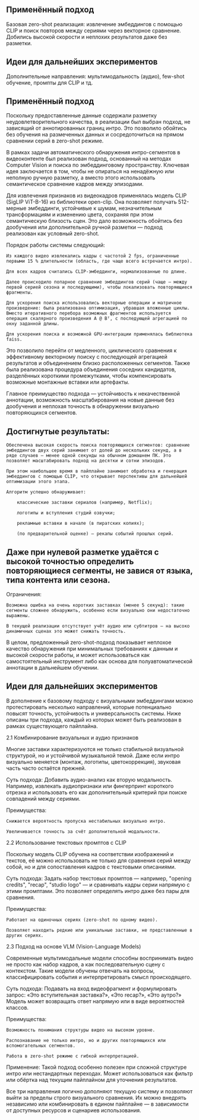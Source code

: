 
## Применённый подход

Базовая zero-shot реализация: извлечение эмбеддингов с помощью CLIP и поиск повторов между сериями через векторное сравнение. Добились высокой скорости и неплохих результатов даже без разметки.

## Идеи для дальнейших экспериментов

Дополнительные направления: мультимодальность (аудио), few-shot обучение, промпты для CLIP и тд.



## Применённый подход

Поскольку предоставленные данные содержали разметку неудовлетворительного качества, в реализации был выбран подход, не зависящий от аннотированных границ интро. Это позволило обойтись без обучения на размеченных данных и сосредоточиться на прямом сравнении серий в zero-shot режиме.

В рамках задачи автоматического обнаружения интро-сегментов в видеоконтенте был реализован подход, основанный на методах Computer Vision и поиска по эмбеддинговому пространству. Ключевая идея заключается в том, чтобы не опираться на ненадёжную или неполную ручную разметку, а вместо этого использовать семантическое сравнение кадров между эпизодами.

Для извлечения признаков из видеокадров применялась модель CLIP (SigLIP ViT-B-16) из библиотеки open-clip. Она позволяет получать 512-мерные эмбеддинги, устойчивые к шумам, незначительным трансформациям и изменению цвета, сохраняя при этом семантическую близость сцен. Это дало возможность обойтись без дообучения или дополнительной ручной разметки — подход реализован как условный zero-shot.

Порядок работы системы следующий:

    Из каждого видео извлекались кадры с частотой 2 fps, ограниченные первыми 15 % длительности (область, где чаще всего встречается интро).

    Для всех кадров считались CLIP-эмбеддинги, нормализованные по длине.

    Далее происходило попарное сравнение эмбеддингов серий (чаще — между первой серией сезона и последующими), чтобы локализовать повторяющиеся фрагменты.

    Для ускорения поиска использовались векторные операции и матричное произведение: была реализована оптимизация, убравшая вложенные циклы. Вместо итеративного перебора возможных фрагментов используется операция скалярного произведения A @ Bᵀ, с последующей агрегацией по окну заданной длины.

    Для ускорения поиска и возможной GPU-интеграции применялась библиотека faiss.

Это позволило перейти от медленного, циклического сравнения к эффективному векторному поиску с последующей агрегацией результатов и объединением близко расположенных сегментов. Также была реализована процедура объединения соседних кандидатов, разделённых короткими промежутками, чтобы компенсировать возможные монтажные вставки или артефакты.

Главное преимущество подхода — устойчивость к некачественной аннотации, возможность масштабирования на новые данные без дообучения и неплохая точность в обнаружении визуально повторяющихся сегментов.

## Достигнутые результаты:

    Обеспечена высокая скорость поиска повторяющихся сегментов: сравнение эмбеддингов двух серий занимает от долей до нескольких секунд, а в ряде случаев — менее одной секунды на обычном домашнем ПК. Это позволяет масштабировать подход на десятки и сотни эпизодов.

    При этом наибольшее время в пайплайне занимает обработка и генерация эмбеддингов с помощью CLIP, что открывает перспективы для дальнейшей оптимизации этого этапа.

    Алгоритм успешно обнаруживает:

        классические заставки сериалов (например, Netflix);

        логотипы и вступления студий озвучки;

        рекламные вставки в начале (в пиратских копиях);

        (по предварительной оценке) — рекапы событий прошлых серий.

## Даже при нулевой разметке удаётся с высокой точностью определить повторяющиеся сегменты, не завися от языка, типа контента или сезона.
Ограничения:

    Возможна ошибка на очень коротких заставках (менее 5 секунд): такие сегменты сложнее обнаружить, особенно если визуально они недостаточно выражены.

    В текущей реализации отсутствует учёт аудио или субтитров — на высоко динамичных сценах это может снижать точность.

В целом, предложенный zero-shot-подход показывает неплохое качество обнаружения при минимальных требованиях к данным и высокой скорости работы, и может использоваться как самостоятельный инструмент либо как основа для полуавтоматической аннотации в дальнейшем обучении.



## Идеи для дальнейших экспериментов

В дополнение к базовому подходу с визуальными эмбеддингами можно протестировать несколько направлений, которые потенциально повысят точность, устойчивость и универсальность системы. Ниже описаны три подхода, каждый из которых может быть реализован в рамках существующего пайплайна.

2.1 Комбинирование визуальных и аудио признаков

Многие заставки характеризуются не только стабильной визуальной структурой, но и устойчивой музыкальной темой. Даже если интро визуально меняется (монтаж, логотипы, цветокоррекция), звуковая часть часто остаётся прежней.

Суть подхода:
Добавить аудио-анализ как вторую модальность. Например, извлекать аудиопризнаки или фингерпринт короткого отрезка и использовать его как дополнительный критерий при поиске совпадений между сериями.

Преимущества:

    Снижается вероятность пропуска нестабильных визуально интро.

    Увеличивается точность за счёт дополнительной модальности.


2.2 Использование текстовых промптов с CLIP

Поскольку модель CLIP обучена на соответствии изображений и текстов, её можно использовать не только для сравнения серий между собой, но и для сопоставления кадров с текстовыми описаниями.

Суть подхода:
Задать набор текстовых промптов — например, "opening credits", "recap", "studio logo" — и сравнивать кадры серии напрямую с этими промптами. Это позволяет определять интро даже без пары для сравнения.

Преимущества:

    Работает на одиночных сериях (zero-shot по одному видео).

    Позволяет находить редкие или уникальные заставки, не представленные в других сериях.


2.3 Подход на основе VLM (Vision-Language Models)

Современные мультимодальные модели способны воспринимать видео не просто как набор кадров, а как последовательную сцену с контекстом. Такие модели обучены отвечать на вопросы, классифицировать события и интерпретировать смысл происходящего.

Суть подхода:
Подавать на вход видеофрагмент и формулировать запрос: «Это вступительная заставка?», «Это recap?», «Это аутро?» Модель может возвращать ответ напрямую или в виде вероятностей классов.

Преимущества:

    Возможность понимания структуры видео на высоком уровне.

    Распознавание не только интро, но и других повторяющихся или вспомогательных сегментов.

    Работа в zero-shot режиме с гибкой интерпретацией.

Применение:
Такой подход особенно полезен при сложной структуре интро или нестандартных переходах. Может использоваться как фильтр или обёртка над текущим пайплайном для уточнения результатов.

Все три направления логично дополняют текущую систему и позволяют выйти за пределы строго визуального сравнения. Их можно внедрять независимо или комбинировать в едином пайплайне — в зависимости от доступных ресурсов и сценариев использования.
